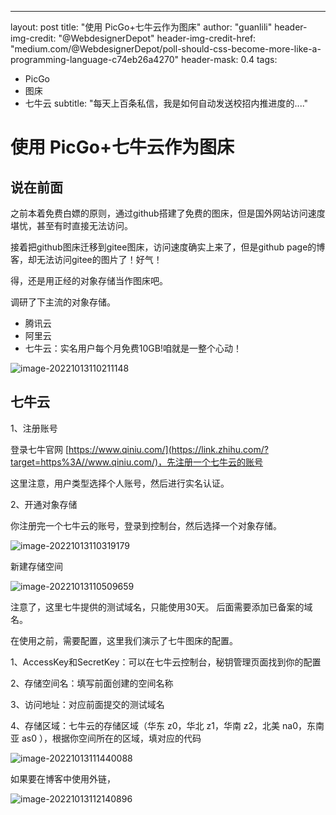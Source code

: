 ---
layout: post
title: "使用 PicGo+七牛云作为图床"
author: "guanlili"
header-img-credit: "@WebdesignerDepot"
header-img-credit-href: "medium.com/@WebdesignerDepot/poll-should-css-become-more-like-a-programming-language-c74eb26a4270"
header-mask: 0.4
tags:

  - PicGo
  - 图床
  - 七牛云
subtitle: "每天上百条私信，我是如何自动发送校招内推进度的...."

# 使用 PicGo+七牛云作为图床

## 说在前面

之前本着免费白嫖的原则，通过github搭建了免费的图床，但是国外网站访问速度堪忧，甚至有时直接无法访问。

接着把github图床迁移到gitee图床，访问速度确实上来了，但是github page的博客，却无法访问gitee的图片了！好气！

得，还是用正经的对象存储当作图床吧。

调研了下主流的对象存储。

- 腾讯云
- 阿里云
- 七牛云：实名用户每个月免费10GB!咱就是一整个心动！

![image-20221013110211148](https://gitee.com/guanlili1921/picturebed/raw/master/img/image-20221013110211148.png)

## 七牛云

1、注册账号

登录七牛官网 [https://www.qiniu.com/](https://link.zhihu.com/?target=https%3A//www.qiniu.com/)，先注册一个七牛云的账号

这里注意，用户类型选择个人账号，然后进行实名认证。

2、开通对象存储

你注册完一个七牛云的账号，登录到控制台，然后选择一个对象存储。

![image-20221013110319179](https://gitee.com/guanlili1921/picturebed/raw/master/img/image-20221013110319179.png)

新建存储空间

![image-20221013110509659](https://gitee.com/guanlili1921/picturebed/raw/master/img/image-20221013110509659.png)

注意了，这里七牛提供的测试域名，只能使用30天。 后面需要添加已备案的域名。



在使用之前，需要配置，这里我们演示了七牛图床的配置。

1、AccessKey和SecretKey：可以在七牛云控制台，秘钥管理页面找到你的配置

2、存储空间名：填写前面创建的空间名称

3、访问地址：对应前面提交的测试域名

4、存储区域：七牛云的存储区域（华东 z0，华北 z1，华南 z2，北美 na0，东南亚 as0 ），根据你空间所在的区域，填对应的代码



![image-20221013111440088](rjo8wiag3.hn-bkt.clouddn.com/image-20221013111440088.png)





如果要在博客中使用外链，

![image-20221013112140896](rjo8wiag3.hn-bkt.clouddn.com/image-20221013112140896.png)
